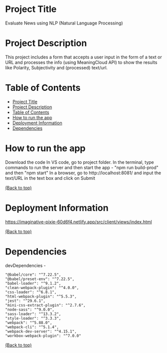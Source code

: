 # Project Title
Evaluate News using NLP (Natural Language Processing)

# Project Description
This project includes a form that accepts a user input in the form of a text or URL and processes the info (using MeaningCloud API) to show the results like Polarity, Subjectivity and (processed) text/url.

# Table of Contents

- [Project Title](#project-title)
- [Project Description](#project-description)
- [Table of Contents](#table-of-contents)
- [How to run the app](#how-to-run-the-app)
- [Deployment Information](#deployment-information)
- [Dependencies](#dependencies)


# How to run the app
Download the code
In VS code, go to project folder.
In the terminal, type commands to run the server and then start the app - "npm run build-prod" and then "npm start"
In a browser, go to http://localhost:8081/ and input the text/URL in the text box and click on Submit

[(Back to top)](#table-of-contents)

# Deployment Information
https://imaginative-pixie-60d6f4.netlify.app/src/client/views/index.html

[(Back to top)](#table-of-contents)

# Dependencies
devDependencies -

    "@babel/core": "^7.22.5",
    "@babel/preset-env": "^7.22.5",
    "babel-loader": "^9.1.2",
    "clean-webpack-plugin": "^4.0.0",
    "css-loader": "^6.8.1",
    "html-webpack-plugin": "^5.5.3",
    "jest": "^29.6.1",
    "mini-css-extract-plugin": "^2.7.6",
    "node-sass": "^9.0.0",
    "sass-loader": "^13.3.2",
    "style-loader": "^3.3.3",
    "webpack": "^5.88.0",
    "webpack-cli": "^5.1.4",
    "webpack-dev-server": "^4.15.1",
    "workbox-webpack-plugin": "^7.0.0"

[(Back to top)](#table-of-contents)